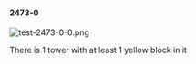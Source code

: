 #### 2473-0
![test-2473-0-0.png](https://github.com/lil-lab/nlvr/raw/master/nlvr/test/images/2/test-2473-0-0.png "test-2473-0-0.png")

There  is 1 tower with at least 1 yellow block in it